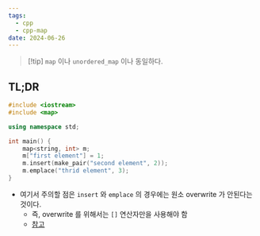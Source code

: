 ```yaml
---
tags:
  - cpp
  - cpp-map
date: 2024-06-26
---
```

> [!tip] `map` 이나 `unordered_map` 이나 동일하다.

## TL;DR

```cpp
#include <iostream>
#include <map>

using namespace std;

int main() {
	map<string, int> m;
	m["first element"] = 1;
	m.insert(make_pair("second element", 2));
	m.emplace("thrid element", 3);
}
```

- 여기서 주의할 점은 `insert` 와 `emplace` 의 경우에는 원소 overwrite 가 안된다는 것이다.
	- 즉, overwrite 를 위해서는 `[]` 연산자만을 사용해야 함
	- [참고](https://stackoverflow.com/a/26549656)